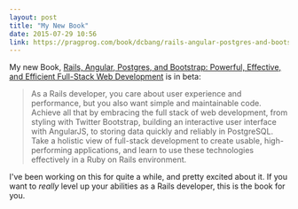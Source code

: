 ```yaml
---
layout: post
title: "My New Book"
date: 2015-07-29 10:56
link: https://pragprog.com/book/dcbang/rails-angular-postgres-and-bootstrap
---
```


My new Book, [Rails, Angular, Postgres, and Bootstrap: Powerful, Effective, and Efficient Full-Stack Web Development](https://pragprog.com/book/dcbang/rails-angular-postgres-and-bootstrap) is in beta:

> As a Rails developer, you care about user experience and performance, but you also want simple and maintainable code. Achieve all that by embracing the full stack of web development, from styling with Twitter Bootstrap, building an interactive user interface with AngularJS, to storing data quickly and reliably in PostgreSQL. Take a holistic view of full-stack development to create usable, high-performing applications, and learn to use these technologies effectively in a Ruby on Rails environment.

I've been working on this for quite a while, and pretty excited about it.  If you want to *really* level
up your abilities as a Rails developer, this is the book for you.

